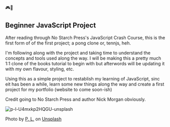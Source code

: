 🎮🔰

## Beginner JavaScript Project

After reading through No Starch Press's JavaScript Crash Course, this is the first form of of the first project; a pong clone or, tennjs, heh.

I'm following along with the project and taking time to understand the concepts and tools used along the way. I will be making this a pretty much 1:1 clone of the books tutorial to begin with but afterwords will be updating it with my own flavour, styling, etc. 

Using this as a simple project to restablish my learning of JavaScript, sinc eit has been a while, learn some new things along the way and create a first project for my portfolio (website to come soon-ish)

Credit going to No Starch Press and author Nick Morgan obviously. 


![p-l-U4mxkp2HQGU-unsplash](https://github.com/user-attachments/assets/8c18d756-e1cf-4428-b7fe-7911492db757)


Photo by <a href="https://unsplash.com/@partrickl?utm_content=creditCopyText&utm_medium=referral&utm_source=unsplash">P. L.</a> on <a href="https://unsplash.com/photos/a-yellow-arcade-machine-sitting-on-top-of-a-wooden-floor-U4mxkp2HQGU?utm_content=creditCopyText&utm_medium=referral&utm_source=unsplash">Unsplash</a>
      
